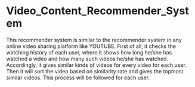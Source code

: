 # Video_Content_Recommender_System
This recommender system is similar to the recommender system in any online video sharing platform like YOUTUBE.
First of all, it checks the watching history of each user, where it shows how long he/she has watched a video and how many such videos he/she has watched.
Accordingly, it gives similar kinds of videos for every video for each user. Then it will sort the video based on similarity rate and gives the topmost similar videos.
This process will be followed for each user.
